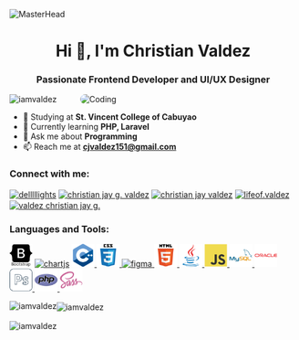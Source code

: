 <!-- Header -->
![MasterHead](https://i.pinimg.com/originals/c1/fc/9d/c1fc9d7f6ae08d56f2b84e81799790a5.gif)
<!--https://designyoutrust.com/wp-content/uploads/2019/05/1.gif-->


<!-- Introduction -->
<h1 align="center">Hi 👋, I'm Christian Valdez</h1>
<h3 align="center">Passionate Frontend Developer and UI/UX Designer</h3>

<!-- Image on the right -->
<img align="right" alt="Coding" width="380px" style="border-radius: 10px;" src="https://images.squarespace-cdn.com/content/v1/5769fc401b631bab1addb2ab/1541580611624-TE64QGKRJG8SWAIUS7NS/coding-freak.gif?format=750w">

<!-- Profile views badge -->
<p align="left"> 
  <img src="https://komarev.com/ghpvc/?username=iamvaldez&label=Profile%20views&color=0e75b6&style=flat" alt="iamvaldez" />
</p>

<!-- Current Status and Learning -->
- 🔭 Studying at **St. Vincent College of Cabuyao**
- 🌱 Currently learning **PHP, Laravel**
- 💬 Ask me about **Programming**
- 📫 Reach me at **cjvaldez151@gmail.com**

<!-- Social Media Links -->
<h3 align="left">Connect with me:</h3>
<p align="left">
  <a href="https://twitter.com/delllllights" target="blank"><img align="center" src="https://raw.githubusercontent.com/rahuldkjain/github-profile-readme-generator/master/src/images/icons/Social/twitter.svg" alt="delllllights" height="30" width="40" /></a>
  <a href="https://linkedin.com/in/christian-jay-g-valdez" target="blank"><img align="center" src="https://raw.githubusercontent.com/rahuldkjain/github-profile-readme-generator/master/src/images/icons/Social/linked-in-alt.svg" alt="christian jay g. valdez" height="30" width="40" /></a>
  <a href="https://facebook.com/christian.j.valdez" target="blank"><img align="center" src="https://raw.githubusercontent.com/rahuldkjain/github-profile-readme-generator/master/src/images/icons/Social/facebook.svg" alt="christian jay valdez" height="30" width="40" /></a>
  <a href="https://instagram.com/lifeof.valdez" target="blank"><img align="center" src="https://raw.githubusercontent.com/rahuldkjain/github-profile-readme-generator/master/src/images/icons/Social/instagram.svg" alt="lifeof.valdez" height="30" width="40" /></a>
  <a href="https://www.youtube.com/c/valdezchristianjayg" target="blank"><img align="center" src="https://raw.githubusercontent.com/rahuldkjain/github-profile-readme-generator/master/src/images/icons/Social/youtube.svg" alt="valdez christian jay g." height="30" width="40" /></a>
</p>

<!-- Languages and Tools -->
<h3 align="left">Languages and Tools:</h3>
<p align="left"> 
  <a href="https://getbootstrap.com" target="_blank" rel="noreferrer"><img src="https://raw.githubusercontent.com/devicons/devicon/master/icons/bootstrap/bootstrap-plain-wordmark.svg" alt="bootstrap" width="40" height="40"/></a> 
  <a href="https://www.chartjs.org" target="_blank" rel="noreferrer"><img src="https://www.chartjs.org/media/logo-title.svg" alt="chartjs" width="40" height="40"/></a> 
  <a href="https://www.w3schools.com/cpp/" target="_blank" rel="noreferrer"> <img src="https://raw.githubusercontent.com/devicons/devicon/master/icons/cplusplus/cplusplus-original.svg" alt="cplusplus" width="40" height="40"/> </a> <a href="https://www.w3schools.com/css/" target="_blank" rel="noreferrer"> <img src="https://raw.githubusercontent.com/devicons/devicon/master/icons/css3/css3-original-wordmark.svg" alt="css3" width="40" height="40"/> </a> <a href="https://www.figma.com/" target="_blank" rel="noreferrer"> <img src="https://www.vectorlogo.zone/logos/figma/figma-icon.svg" alt="figma" width="40" height="40"/> </a> <a href="https://www.w3.org/html/" target="_blank" rel="noreferrer"> <img src="https://raw.githubusercontent.com/devicons/devicon/master/icons/html5/html5-original-wordmark.svg" alt="html5" width="40" height="40"/> </a> <a href="https://www.java.com" target="_blank" rel="noreferrer"> <img src="https://raw.githubusercontent.com/devicons/devicon/master/icons/java/java-original.svg" alt="java" width="40" height="40"/> </a> <a href="https://developer.mozilla.org/en-US/docs/Web/JavaScript" target="_blank" rel="noreferrer"> <img src="https://raw.githubusercontent.com/devicons/devicon/master/icons/javascript/javascript-original.svg" alt="javascript" width="40" height="40"/> </a> <a href="https://www.mysql.com/" target="_blank" rel="noreferrer"> <img src="https://raw.githubusercontent.com/devicons/devicon/master/icons/mysql/mysql-original-wordmark.svg" alt="mysql" width="40" height="40"/> </a> <a href="https://www.oracle.com/" target="_blank" rel="noreferrer"> <img src="https://raw.githubusercontent.com/devicons/devicon/master/icons/oracle/oracle-original.svg" alt="oracle" width="40" height="40"/> </a> <a href="https://www.photoshop.com/en" target="_blank" rel="noreferrer"> <img src="https://raw.githubusercontent.com/devicons/devicon/master/icons/photoshop/photoshop-line.svg" alt="photoshop" width="40" height="40"/> </a> <a href="https://www.php.net" target="_blank" rel="noreferrer"> <img src="https://raw.githubusercontent.com/devicons/devicon/master/icons/php/php-original.svg" alt="php" width="40" height="40"/> </a> <a href="https://sass-lang.com" target="_blank" rel="noreferrer"> <img src="https://raw.githubusercontent.com/devicons/devicon/master/icons/sass/sass-original.svg" alt="sass" width="40" height="40"/> </a> </p>
</p>

<!-- GitHub Stats -->
<p>
  <img align="left" src="https://github-readme-stats.vercel.app/api/top-langs?username=iamvaldez&show_icons=true&locale=en&layout=compact" alt="iamvaldez" />
</p>

<p>
  <img align="center" src="https://github-readme-stats.vercel.app/api?username=iamvaldez&show_icons=true&locale=en" alt="iamvaldez" />
</p>

<p>
  <img align="center" src="https://github-readme-streak-stats.herokuapp.com/?user=iamvaldez&" alt="iamvaldez" />
</p>
